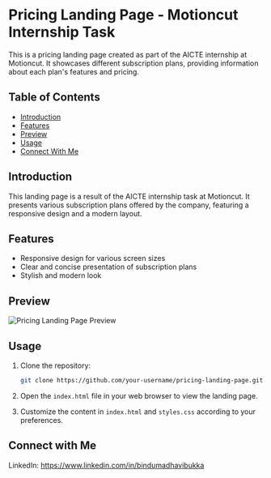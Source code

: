 # Pricing Landing Page - Motioncut Internship Task

This is a pricing landing page created as part of the AICTE internship at Motioncut. It showcases different subscription plans, providing information about each plan's features and pricing.

## Table of Contents

- [Introduction](#introduction)
- [Features](#features)
- [Preview](#preview)
- [Usage](#usage)
- [Connect With Me](#connectwithme)

## Introduction

This landing page is a result of the AICTE internship task at Motioncut. It presents various subscription plans offered by the company, featuring a responsive design and a modern layout.

## Features

- Responsive design for various screen sizes
- Clear and concise presentation of subscription plans
- Stylish and modern look

## Preview

![Pricing Landing Page Preview]([https://github.com/Bindu-1/Pricing-Landing-Page/blob/main/Screenshot%202024-02-04%20183934.png?raw=true])
## Usage

1. Clone the repository:

    ```bash
    git clone https://github.com/your-username/pricing-landing-page.git
    ```

2. Open the `index.html` file in your web browser to view the landing page.

3. Customize the content in `index.html` and `styles.css` according to your preferences.


## Connect with Me
LinkedIn: https://www.linkedin.com/in/bindumadhavibukka
